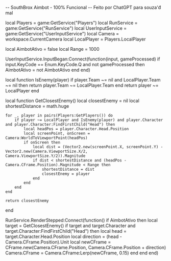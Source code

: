 -- SouthBrox Aimbot - 100% Funcional
-- Feito por ChatGPT para souza'đ mal

local Players = game:GetService("Players")
local RunService = game:GetService("RunService")
local UserInputService = game:GetService("UserInputService")
local Camera = workspace.CurrentCamera
local LocalPlayer = Players.LocalPlayer

local AimbotAtivo = false
local Range = 1000

UserInputService.InputBegan:Connect(function(input, gameProcessed)
	if input.KeyCode == Enum.KeyCode.Q and not gameProcessed then
		AimbotAtivo = not AimbotAtivo
	end
end)

local function IsEnemy(player)
	if player.Team ~= nil and LocalPlayer.Team ~= nil then
		return player.Team ~= LocalPlayer.Team
	end
	return player ~= LocalPlayer
end

local function GetClosestEnemy()
	local closestEnemy = nil
	local shortestDistance = math.huge

	for _, player in pairs(Players:GetPlayers()) do
		if player ~= LocalPlayer and IsEnemy(player) and player.Character and player.Character:FindFirstChild("Head") then
			local headPos = player.Character.Head.Position
			local screenPoint, onScreen = Camera:WorldToViewportPoint(headPos)
			if onScreen then
				local dist = (Vector2.new(screenPoint.X, screenPoint.Y) - Vector2.new(Camera.ViewportSize.X/2, Camera.ViewportSize.Y/2)).Magnitude
				if dist < shortestDistance and (headPos - Camera.CFrame.Position).Magnitude < Range then
					shortestDistance = dist
					closestEnemy = player
				end
			end
		end
	end

	return closestEnemy
end

RunService.RenderStepped:Connect(function()
	if AimbotAtivo then
		local target = GetClosestEnemy()
		if target and target.Character and target.Character:FindFirstChild("Head") then
			local head = target.Character.Head.Position
			local direction = (head - Camera.CFrame.Position).Unit
			local newCFrame = CFrame.new(Camera.CFrame.Position, Camera.CFrame.Position + direction)
			Camera.CFrame = Camera.CFrame:Lerp(newCFrame, 0.15)
		end
	end
end)
